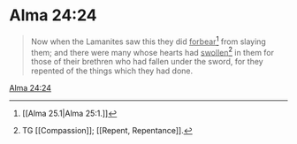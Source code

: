 # Alma 24:24

> Now when the Lamanites saw this they did <u>forbear</u>[^a] from slaying them; and there were many whose hearts had <u>swollen</u>[^b] in them for those of their brethren who had fallen under the sword, for they repented of the things which they had done.

[Alma 24:24](https://www.churchofjesuschrist.org/study/scriptures/bofm/alma/24?lang=eng&id=p24#p24)


[^a]: [[Alma 25.1|Alma 25:1.]]
[^b]: TG [[Compassion]]; [[Repent, Repentance]].
